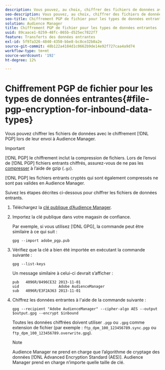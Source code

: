 ```yaml
---
description: Vous pouvez, au choix, chiffrer des fichiers de données avec chiffrement PGP lors de leur envoi à Audience Manager.
seo-description: Vous pouvez, au choix, chiffrer des fichiers de données avec chiffrement PGP lors de leur envoi à Audience Manager.
seo-title: Chiffrement PGP de fichier pour les types de données entrantes
solution: Audience Manager
title: Chiffrement PGP de fichier pour les types de données entrantes
uuid: 89caace1-0259-48fc-865b-d525ec7822f7
feature: Transferts des données entrantes
exl-id: 5f97a326-4840-4350-bbe8-bc8ce32b0a2e
source-git-commit: 48b122a4184d1c0662b9de14e92f727caa4a9d74
workflow-type: tm+mt
source-wordcount: '192'
ht-degree: 12%

---
```


# Chiffrement PGP de fichier pour les types de données entrantes{#file-pgp-encryption-for-inbound-data-types}

Vous pouvez chiffrer les fichiers de données avec le chiffrement [!DNL PGP] lors de leur envoi à Audience Manager.

<!-- c_encryption.xml -->

>[!IMPORTANT]
>
>[!DNL PGP] le chiffrement inclut la compression de fichiers. Lors de l’envoi de [!DNL PGP] fichiers entrants chiffrés, assurez-vous de ne pas les [compresser](../../../integration/sending-audience-data/batch-data-transfer-explained/inbound-file-compression.md) à l’aide de gzip (`.gz`).
>
>[!DNL PGP] les fichiers entrants cryptés qui sont également  [](../../../integration/sending-audience-data/batch-data-transfer-explained/inbound-file-compression.md) compressés ne sont pas valides en Audience Manager.

Suivez les étapes décrites ci-dessous pour chiffrer les fichiers de données entrants.

1. Téléchargez la [clé publique d’Audience Manager](./assets/adobe_pgp.pub).
2. Importez la clé publique dans votre magasin de confiance.

   Par exemple, si vous utilisez [!DNL GPG], la commande peut être similaire à ce qui suit :

   `gpg --import adobe_pgp.pub`

3. Vérifiez que la clé a bien été importée en exécutant la commande suivante :

   `gpg --list-keys`

   Un message similaire à celui-ci devrait s’afficher :

   ```
   pub   4096R/8496CE32 2013-11-01
   uid                  Adobe AudienceManager
   sub   4096R/E3F2A363 2013-11-01
   ```

4. Chiffrez les données entrantes à l&#39;aide de la commande suivante :

   `gpg --recipient "Adobe AudienceManager" --cipher-algo AES --output $output.gpg --encrypt $inbound`

   Toutes les données chiffrées doivent utiliser `.pgp` ou `.gpg` comme extension de fichier (par exemple : `ftp_dpm_100_123456789.sync.pgp` ou `ftp_dpm_100_123456789.overwrite.gpg`).

   >[!NOTE]
   >
   >Audience Manager ne prend en charge que l’algorithme de cryptage des données [!DNL Advanced Encryption Standard (AES)]. Audience Manager prend en charge n’importe quelle taille de clé.
